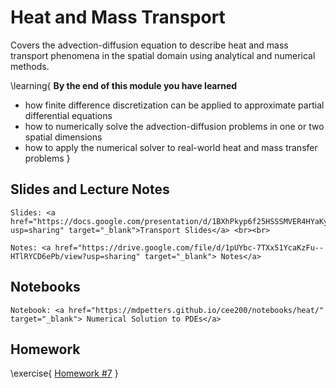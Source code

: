 # Heat and Mass Transport

Covers the advection-diffusion equation to describe heat and mass transport phenomena in the spatial domain using analytical and numerical methods. 

\learning{
**By the end of this module you have learned**
- how finite difference discretization can be applied to approximate partial differential equations 
- how to numerically solve the advection-diffusion problems in one or two spatial dimensions 
- how to apply the numerical solver to real-world heat and mass transfer problems
}

## Slides and Lecture Notes

~~~
Slides: <a href="https://docs.google.com/presentation/d/1BXhPkyp6f25HSSSMVER4HYaKyujzf5oFa7_2xbDalnQ/edit?usp=sharing" target="_blank">Transport Slides</a> <br><br>
~~~

~~~
Notes: <a href="https://drive.google.com/file/d/1pUYbc-7TXx51YcaKzFu--HTlRYCD6ePb/view?usp=sharing" target="_blank"> Notes</a>
~~~

## Notebooks

~~~
Notebook: <a href="https://mdpetters.github.io/cee200/notebooks/heat/" target="_blank"> Numerical Solution to PDEs</a>
~~~

## Homework

\exercise{
[Homework #7](https://classroom.github.com/a/y4XE_W6L)
}
